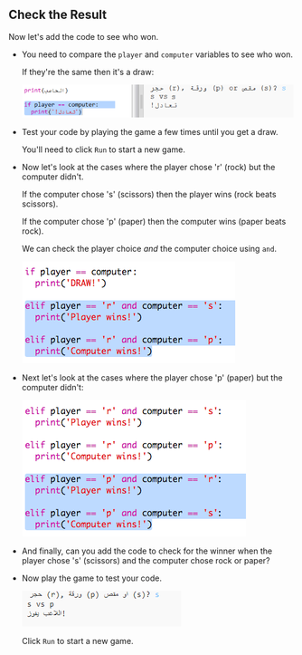 ## Check the Result

Now let's add the code to see who won.

+ You need to compare the `player` and `computer` variables to see who won.
    
    If they're the same then it's a draw:
    
    ![لقطة الشاشة](images/rps-draw.png)

+ Test your code by playing the game a few times until you get a draw.
    
    You'll need to click `Run` to start a new game.

+ Now let's look at the cases where the player chose 'r' (rock) but the computer didn't.
    
    If the computer chose 's' (scissors) then the player wins (rock beats scissors).
    
    If the computer chose 'p' (paper) then the computer wins (paper beats rock).
    
    We can check the player choice *and* the computer choice using `and`.
    
    ![لقطة الشاشة](images/rps-player-rock.png)

+ Next let's look at the cases where the player chose 'p' (paper) but the computer didn't:
    
    ![لقطة الشاشة](images/rps-player-paper.png)

+ And finally, can you add the code to check for the winner when the player chose 's' (scissors) and the computer chose rock or paper?

+ Now play the game to test your code.
    
    ![لقطة الشاشة](images/rps-play.png)
    
    Click `Run` to start a new game.
